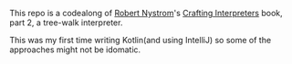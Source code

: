 This repo is a codealong of [Robert Nystrom](https://github.com/munificent)'s [Crafting Interpreters](https://craftinginterpreters.com) book, part 2, a tree-walk interpreter.

This was my first time writing Kotlin(and using IntelliJ) so some of the approaches might not be idomatic.
